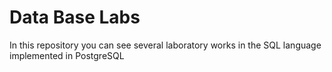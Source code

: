 # Data Base Labs  
  
In this repository you can see several laboratory works in the SQL language implemented in PostgreSQL 
 
